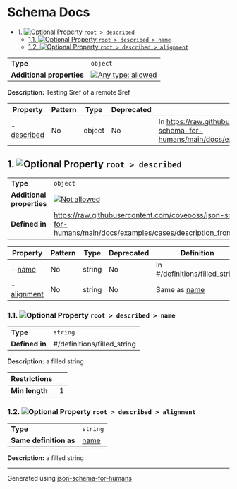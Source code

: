 # Schema Docs

- [1. ![Optional](https://img.shields.io/badge/Optional-yellow) Property `root > described`](#described-69626564)
  - [1.1. ![Optional](https://img.shields.io/badge/Optional-yellow) Property `root > described > name`](#described_name-6e616d65)
  - [1.2. ![Optional](https://img.shields.io/badge/Optional-yellow) Property `root > described > alignment`](#described_alignment-6d656e74)

|                           |                                                                                                                                   |
| ------------------------- | --------------------------------------------------------------------------------------------------------------------------------- |
| **Type**                  | `object`                                                                                                                          |
| **Additional properties** | [![Any type: allowed](https://img.shields.io/badge/Any%20type-allowed-green)](# "Additional Properties of any type are allowed.") |

**Description:** Testing $ref of a remote $ref

| Property                            | Pattern | Type   | Deprecated | Definition                                                                                                              | Title/Description |
| ----------------------------------- | ------- | ------ | ---------- | ----------------------------------------------------------------------------------------------------------------------- | ----------------- |
| - [described](#described-69626564 ) | No      | object | No         | In https://raw.githubusercontent.com/coveooss/json-schema-for-humans/main/docs/examples/cases/description_from_ref.json | -                 |

## <a name="described-69626564"></a>1. ![Optional](https://img.shields.io/badge/Optional-yellow) Property `root > described`

|                           |                                                                                                                      |
| ------------------------- | -------------------------------------------------------------------------------------------------------------------- |
| **Type**                  | `object`                                                                                                             |
| **Additional properties** | [![Not allowed](https://img.shields.io/badge/Not%20allowed-red)](# "Additional Properties not allowed.")             |
| **Defined in**            | https://raw.githubusercontent.com/coveooss/json-schema-for-humans/main/docs/examples/cases/description_from_ref.json |

| Property                                      | Pattern | Type   | Deprecated | Definition                                | Title/Description |
| --------------------------------------------- | ------- | ------ | ---------- | ----------------------------------------- | ----------------- |
| - [name](#described_name-6e616d65 )           | No      | string | No         | In #/definitions/filled_string            | a filled string   |
| - [alignment](#described_alignment-6d656e74 ) | No      | string | No         | Same as [name](#described_name-6e616d65 ) | a filled string   |

### <a name="described_name-6e616d65"></a>1.1. ![Optional](https://img.shields.io/badge/Optional-yellow) Property `root > described > name`

|                |                             |
| -------------- | --------------------------- |
| **Type**       | `string`                    |
| **Defined in** | #/definitions/filled_string |

**Description:** a filled string

| Restrictions   |   |
| -------------- | - |
| **Min length** | 1 |

### <a name="described_alignment-6d656e74"></a>1.2. ![Optional](https://img.shields.io/badge/Optional-yellow) Property `root > described > alignment`

|                        |                         |
| ---------------------- | ----------------------- |
| **Type**               | `string`                |
| **Same definition as** | [name](#described_name) |

**Description:** a filled string

----------------------------------------------------------------------------------------------------------------------------
Generated using [json-schema-for-humans](https://github.com/coveooss/json-schema-for-humans)
